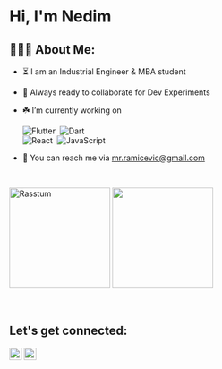 # Hi, I'm Nedim


<h2 align="left">👨🏻‍💻 About Me:</h2>

- :hourglass_flowing_sand: I am an Industrial Engineer & MBA student
- :rocket: Always ready to collaborate for Dev Experiments
- :shamrock: I’m currently working on

   ![Flutter](https://img.shields.io/badge/-Flutter-05122A?style=flat&logo=flutter)&nbsp;  ![Dart](https://img.shields.io/badge/-Dart-05122A?style=flat&logo=dart)&nbsp;\
   ![React](https://img.shields.io/badge/-React-05122A?style=flat&logo=react)&nbsp; ![JavaScript](https://img.shields.io/badge/-JavaScript-05122A?style=flat&logo=javascript)&nbsp; 
- :e-mail: You can reach me via mr.ramicevic@gmail.com

</br>

<img height="180em"  src="https://github-readme-stats.vercel.app/api/top-langs?username=NedimRamicevic&theme=midnight-purple&show_icons=true&locale=en&layout=compact" alt="Rasstum" /> <img height="180em" src="https://github-readme-stats.vercel.app/api?username=NedimRamicevic&theme=midnight-purple&show_icons=true">

</br>

<h2 align="left">Let's get connected:</h2>

<p>
  <a href="https://www.linkedin.com/in/nedim-ramazanoğlu/" target="_blank"><img alt="LinkedIn" src="https://img.shields.io/badge/@nedimramazanoglu-%230077B5.svg?style=flat-square&logo=linkedin&logoColor=white" height=22/></a>
  <a href="mailto:mr.ramicevic@gmail.com" target="_blank"><img alt="Mail" src="https://img.shields.io/badge/mr.ramicevic@gmail.com-c14438?style=flat-square&logo=Gmail&logoColor=white" height=22/></a>
</p>


